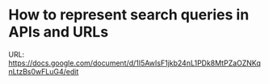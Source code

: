 # How to represent search queries in APIs and URLs

URL: https://docs.google.com/document/d/1I5AwIsF1jkb24nL1PDk8MtPZaOZNKqnLtzBs0wFLuG4/edit
